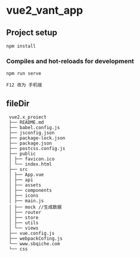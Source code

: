 # vue2_vant_app

## Project setup

```
npm install
```

### Compiles and hot-reloads for development

```
npm run serve

F12 改为 手机端
```

## fileDir

```
​ vue2.x_proiect
​ ├── README.md
​ ├── babel.config.js
​ ├── jsconfig.json
​ ├── package-lock.json
​ ├── package.json
​ ├── postcss.config.js
​ ├── public
​ │ ├── favicon.ico
​ │ └── index.html
​ ├── src
​ │ ├── App.vue
​ │ ├── api
​ │ ├── assets
​ │ ├── components
​ │ ├── icons
​ │ ├── main.js
​ │ ├── mock //生成数据
​ │ ├── router
​ │ ├── store
​ │ ├── utils
​ │ └── views
​ ├── vue.config.js
​ ├── webpackCofing.js
​ └── www.sbqiche.com
​ └── css
```
